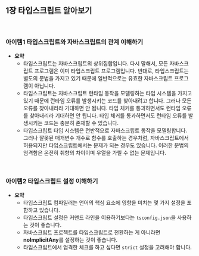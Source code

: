 ## 1장 타입스크립트 알아보기

<br>

### 아이템1 타입스크립트와 자바스크립트의 관계 이해하기

- **요약**
  - 타입스크립트는 자바스크립트의 상위집합입니다. 다시 말해서, 모든 자바스크립트 프로그램은 이미 타입스크립트 프로그램입니다. 반대로, 타입스크립트는 별도의 문법을 가지고 있기 때문에 일반적으로는 유효한 자바스크립트 프로그램이 아닙니다.
  - 타입스크립트는 자바스크립트 런타임 동작을 모델링하는 타입 시스템을 가지고 있기 때문에 런타임 오류를 발생시키는 코드를 찾아내려고 합니다. 그러나 모든 오류를 찾아내리라 기대하면 안 됩니다. 타입 체커를 통과하면서도 런타임 오류를 찾아내리라 기대하면 안 됩니다. 타입 체커를 통과하면서도 런타임 오류를 발생시키는 코드는 충분히 존재할 수 있습니다.
  - 타입스크립트 타입 시스템은 전반적으로 자바스크립트 동작을 모델링합니다. 그러나 잘못된 매개변수 개수로 함수를 호출하는 경우처럼, 자바스크립트에서 허용되지만 타입스크립트에서는 문제가 되는 경우도 있습니다. 이러한 문법의 엄격함은 온전히 취향의 차이이며 우열을 가릴 수 없는 문제입니다.

<br>

### 아이템2 타입스크립트 설정 이해하기

- **요약**
  - 타입스크립트 컴파일러는 언어의 핵심 요소에 영향을 미치는 몇 가지 설정을 포함하고 있습니다.
  - 타입스크립트 설정은 커맨드 라인을 이용하기보다는 `tsconfig.json`을 사용하는 것이 좋습니다.
  - 자바스크립트 프로젝트를 타입스크립트로 전환하는 게 아니라면 **noImplicitAny**를 설정하는 것이 좋습니다.
  - 타입스크립트에서 엄격한 체크를 하고 싶다면 `strict` 설정을 고려해야 합니다.

<br>
